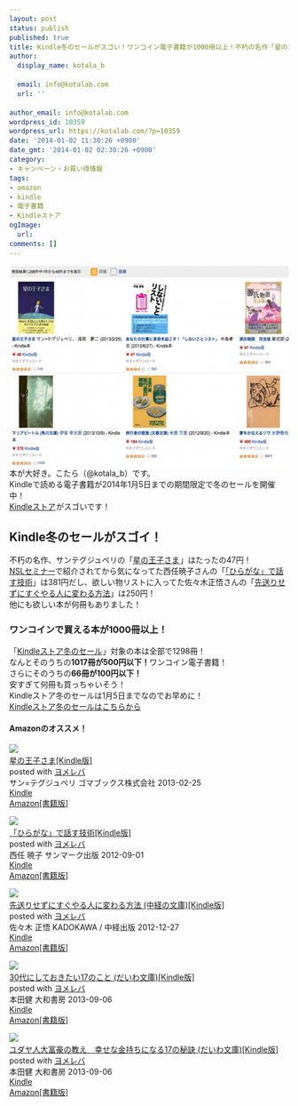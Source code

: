 ```yaml
---
layout: post
status: publish
published: true
title: Kindle冬のセールがスゴい！ワンコイン電子書籍が1000冊以上！不朽の名作「星の王子さま」はたったの47円！
author:
  display_name: kotala_b

  email: info@kotalab.com
  url: ''

author_email: info@kotalab.com
wordpress_id: 10359
wordpress_url: https://kotalab.com/?p=10359
date: '2014-01-02 11:30:26 +0900'
date_gmt: '2014-01-02 02:30:26 +0900'
category:
- キャンペーン・お買い得情報
tags:
- amazon
- kindle
- 電子書籍
- Kindleストア
ogImage:
  url:
comments: []
---
```

<p><img src="/wp-content/uploads/kindle-store-winter-sale_140102-546x360.png" alt="kindle-store-winter-sale_140102" width="546" height="360" class="alignnone size-large wp-image-10366" /><br />
本が大好き。こたら（@kotala_b）です。<br />
Kindleで読める電子書籍が2014年1月5日までの期間限定で冬のセールを開催中！<br />
<a target="_blank" href="https://www.amazon.co.jp/b/?_encoding=UTF8&camp=247&creative=7399&linkCode=ur2&node=2846241051&pf_rd_i=2275256051&pf_rd_m=AN1VRQENFRJN5&pf_rd_p=154213929&pf_rd_r=1B3CAHGT421HFWSY2ASE&pf_rd_s=center-banner&pf_rd_t=101&tag=same-22">Kindleストア</a><img src="https://ir-jp.amazon-adsystem.com/e/ir?t=same-22&l=ur2&o=9" width="1" height="1" border="0" alt="" style="border:none !important; margin:0px !important;" />がスゴいです！<br />
</p>
<!--more-->
<h2>Kindle冬のセールがスゴイ！</h2>
<p>不朽の名作、サンテグジュペリの「<a href="https://www.amazon.co.jp/gp/product/B00BLC2EH8/ref=as_li_ss_tl?ie=UTF8&camp=247&creative=7399&creativeASIN=B00BLC2EH8&linkCode=as2&tag=same-22">星の王子さま</a><img src="http://ir-jp.amazon-adsystem.com/e/ir?t=same-22&l=as2&o=9&a=B00BLC2EH8" width="1" height="1" border="0" alt="" style="border:none !important; margin:0px !important;" />」はたったの47円！<br />
<a href="https://www.ttcbn.net/no_second_life/archives/37805" target="_blank">NSLセミナー</a>で紹介されてから気になってた西任暁子さんの「<a href="https://www.amazon.co.jp/exec/obidos/asin/B008R54KRO/same-22/" rel="nofollow" target="_blank">「ひらがな」で話す技術</a>」は381円だし、欲しい物リストに入ってた佐々木正悟さんの「<a href="https://www.amazon.co.jp/exec/obidos/asin/B00ARBMSQG/same-22/" rel="nofollow" target="_blank">先送りせずにすぐやる人に変わる方法</a>」は250円！<br />
他にも欲しい本が何冊もありました！</p>
<h3>ワンコインで買える本が1000冊以上！</h3>
<p>「<a target="_blank" href="https://www.amazon.co.jp/b/?_encoding=UTF8&camp=247&creative=7399&linkCode=ur2&node=2846241051&pf_rd_i=2275256051&pf_rd_m=AN1VRQENFRJN5&pf_rd_p=154213929&pf_rd_r=1B3CAHGT421HFWSY2ASE&pf_rd_s=center-banner&pf_rd_t=101&tag=same-22">Kindleストア冬のセール</a><img src="https://ir-jp.amazon-adsystem.com/e/ir?t=same-22&l=ur2&o=9" width="1" height="1" border="0" alt="" style="border:none !important; margin:0px !important;" />」対象の本は全部で1298冊！<br />
なんとそのうちの<strong>1017冊が500円以下！</strong>ワンコイン電子書籍！<br />
さらにそのうちの<strong>66冊が100円以下！</strong><br />
安すぎて何冊も買っちゃいそう！<br />
Kindleストア冬のセールは1月5日までなのでお早めに！<br />
<a target="_blank" href="https://www.amazon.co.jp/b/?_encoding=UTF8&camp=247&creative=7399&linkCode=ur2&node=2846241051&pf_rd_i=2275256051&pf_rd_m=AN1VRQENFRJN5&pf_rd_p=154213929&pf_rd_r=1B3CAHGT421HFWSY2ASE&pf_rd_s=center-banner&pf_rd_t=101&tag=same-22">Kindleストア冬のセールはこちらから</a><img src="https://ir-jp.amazon-adsystem.com/e/ir?t=same-22&l=ur2&o=9" width="1" height="1" border="0" alt="" style="border:none !important; margin:0px !important;" /></p>
<h4 class="aam">Amazonのオススメ！</h4>
<div class="booklink-box">
<div class="booklink-image"><a href="https://www.amazon.co.jp/exec/obidos/asin/B00BLC2EH8/same-22/" rel="nofollow" target="_blank"><img src="https://images-fe.ssl-images-amazon.com/images/I/51WrzOjHmlL._SL160_.jpg" style="border: none;" /></a></div>
<div class="booklink-info">
<div class="booklink-name"><a href="https://www.amazon.co.jp/exec/obidos/asin/B00BLC2EH8/same-22/" rel="nofollow" target="_blank">星の王子さま[Kindle版]</a>
<div class="booklink-powered-date">posted with <a href="https://yomereba.com" rel="nofollow" target="_blank">ヨメレバ</a></div>
</div>
<div class="booklink-detail">サン=テグジュペリ ゴマブックス株式会社 2013-02-25    </div>
<div class="booklink-link2">
<div class="shoplinkkindle"><a href="https://www.amazon.co.jp/exec/obidos/ASIN/B00BLC2EH8/same-22/" rel="nofollow" target="_blank" >Kindle</a></div>
<div class="shoplinkamazon"><a href="https://www.amazon.co.jp/exec/obidos/ASIN/4777111059/same-22/" rel="nofollow" target="_blank" title="アマゾン" >Amazon[書籍版]</a></div>
</p></div>
</div>
<div class="booklink-footer"></div>
</div>
<div class="booklink-box">
<div class="booklink-image"><a href="https://www.amazon.co.jp/exec/obidos/asin/B008R54KRO/same-22/" rel="nofollow" target="_blank"><img src="https://images-fe.ssl-images-amazon.com/images/I/41Q7DC22LHL._SL160_.jpg" style="border: none;" /></a></div>
<div class="booklink-info">
<div class="booklink-name"><a href="https://www.amazon.co.jp/exec/obidos/asin/B008R54KRO/same-22/" rel="nofollow" target="_blank">「ひらがな」で話す技術[Kindle版]</a>
<div class="booklink-powered-date">posted with <a href="https://yomereba.com" rel="nofollow" target="_blank">ヨメレバ</a></div>
</div>
<div class="booklink-detail">西任 暁子 サンマーク出版 2012-09-01    </div>
<div class="booklink-link2">
<div class="shoplinkkindle"><a href="https://www.amazon.co.jp/exec/obidos/ASIN/B008R54KRO/same-22/" rel="nofollow" target="_blank" >Kindle</a></div>
<div class="shoplinkamazon"><a href="https://www.amazon.co.jp/exec/obidos/ASIN/4763132091/same-22/" rel="nofollow" target="_blank" title="アマゾン" >Amazon[書籍版]</a></div>
</p></div>
</div>
<div class="booklink-footer"></div>
</div>
<div class="booklink-box">
<div class="booklink-image"><a href="https://www.amazon.co.jp/exec/obidos/asin/B00ARBMSQG/same-22/" rel="nofollow" target="_blank"><img src="https://images-fe.ssl-images-amazon.com/images/I/51lLDYud3FL._SL160_.jpg" style="border: none;" /></a></div>
<div class="booklink-info">
<div class="booklink-name"><a href="https://www.amazon.co.jp/exec/obidos/asin/B00ARBMSQG/same-22/" rel="nofollow" target="_blank">先送りせずにすぐやる人に変わる方法 (中経の文庫)[Kindle版]</a>
<div class="booklink-powered-date">posted with <a href="https://yomereba.com" rel="nofollow" target="_blank">ヨメレバ</a></div>
</div>
<div class="booklink-detail">佐々木 正悟 KADOKAWA / 中経出版 2012-12-27    </div>
<div class="booklink-link2">
<div class="shoplinkkindle"><a href="https://www.amazon.co.jp/exec/obidos/ASIN/B00ARBMSQG/same-22/" rel="nofollow" target="_blank" >Kindle</a></div>
<div class="shoplinkamazon"><a href="https://www.amazon.co.jp/exec/obidos/ASIN/4806142476/same-22/" rel="nofollow" target="_blank" title="アマゾン" >Amazon[書籍版]</a></div>
</p></div>
</div>
<div class="booklink-footer"></div>
</div>
<div class="booklink-box">
<div class="booklink-image"><a href="https://www.amazon.co.jp/exec/obidos/asin/B00EXODB6E/same-22/" rel="nofollow" target="_blank"><img src="https://images-fe.ssl-images-amazon.com/images/I/31jPEA5dxgL._SL160_.jpg" style="border: none;" /></a></div>
<div class="booklink-info">
<div class="booklink-name"><a href="https://www.amazon.co.jp/exec/obidos/asin/B00EXODB6E/same-22/" rel="nofollow" target="_blank">30代にしておきたい17のこと (だいわ文庫)[Kindle版]</a>
<div class="booklink-powered-date">posted with <a href="https://yomereba.com" rel="nofollow" target="_blank">ヨメレバ</a></div>
</div>
<div class="booklink-detail">本田健 大和書房 2013-09-06    </div>
<div class="booklink-link2">
<div class="shoplinkkindle"><a href="https://www.amazon.co.jp/exec/obidos/ASIN/B00EXODB6E/same-22/" rel="nofollow" target="_blank" >Kindle</a></div>
<div class="shoplinkamazon"><a href="https://www.amazon.co.jp/exec/obidos/ASIN/4479303014/same-22/" rel="nofollow" target="_blank" title="アマゾン" >Amazon[書籍版]</a></div>
</p></div>
</div>
<div class="booklink-footer"></div>
</div>
<div class="booklink-box">
<div class="booklink-image"><a href="https://www.amazon.co.jp/exec/obidos/asin/B00EXODAZG/same-22/" rel="nofollow" target="_blank"><img src="https://images-fe.ssl-images-amazon.com/images/I/41X9wt4Y05L._SL160_.jpg" style="border: none;" /></a></div>
<div class="booklink-info">
<div class="booklink-name"><a href="https://www.amazon.co.jp/exec/obidos/asin/B00EXODAZG/same-22/" rel="nofollow" target="_blank">ユダヤ人大富豪の教え　幸せな金持ちになる17の秘訣 (だいわ文庫)[Kindle版]</a>
<div class="booklink-powered-date">posted with <a href="https://yomereba.com" rel="nofollow" target="_blank">ヨメレバ</a></div>
</div>
<div class="booklink-detail">本田健 大和書房 2013-09-06    </div>
<div class="booklink-link2">
<div class="shoplinkkindle"><a href="https://www.amazon.co.jp/exec/obidos/ASIN/B00EXODAZG/same-22/" rel="nofollow" target="_blank" >Kindle</a></div>
<div class="shoplinkamazon"><a href="https://www.amazon.co.jp/exec/obidos/ASIN/4479300082/same-22/" rel="nofollow" target="_blank" title="アマゾン" >Amazon[書籍版]</a></div>
</p></div>
</div>
<div class="booklink-footer"></div>
</div>
